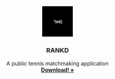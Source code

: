 
<!-- PROJECT LOGO -->
<div align="center">
  <a href="https://github.com/othneildrew/Best-README-Template">
    <img src="../Image from iOS (1).png" alt="Logo" width="80" height="80">
  </a>

  <h3 align="center">RANKD</h3>

  <p align="center">
    A public tennis matchmaking application
    <br />
    <a href="https://www.rankd.ca"><strong>Download! »</strong></a>
    <br />
  </p>
</div>
